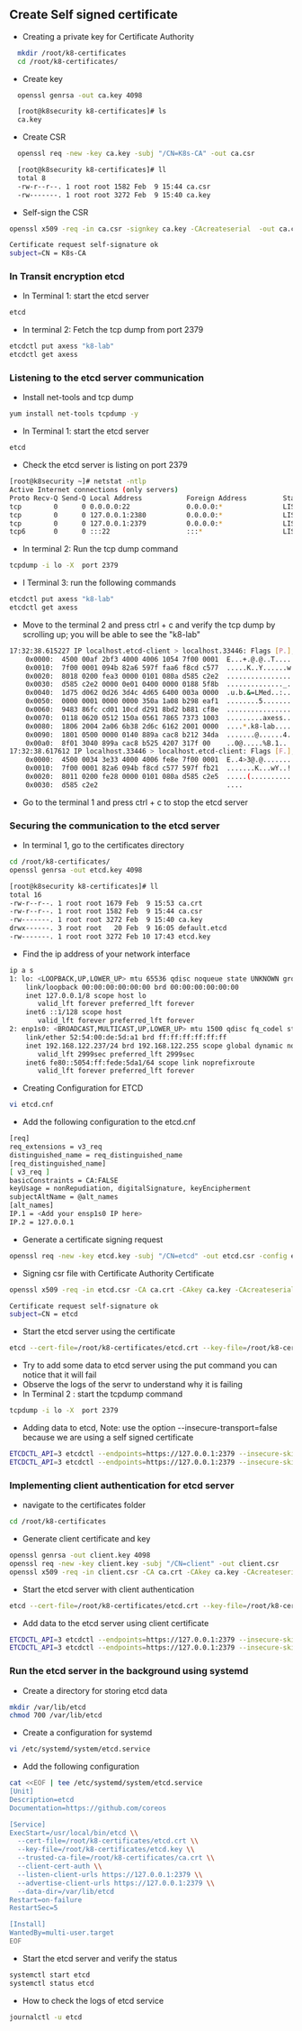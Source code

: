 ## Create Self signed certificate
* Creating a private key for Certificate Authority
``` bash
  mkdir /root/k8-certificates
  cd /root/k8-certificates/
```
  
* Create key
``` bash
  openssl genrsa -out ca.key 4098
```
  
``` bash
  [root@k8security k8-certificates]# ls
  ca.key
```

* Create CSR
``` bash
  openssl req -new -key ca.key -subj "/CN=K8s-CA" -out ca.csr
```

```bash
  [root@k8security k8-certificates]# ll
  total 8
  -rw-r--r--. 1 root root 1582 Feb  9 15:44 ca.csr
  -rw-------. 1 root root 3272 Feb  9 15:40 ca.key
```
* Self-sign the CSR

``` bash
openssl x509 -req -in ca.csr -signkey ca.key -CAcreateserial  -out ca.crt -days 500

Certificate request self-signature ok
subject=CN = K8s-CA
```
### In Transit encryption etcd
* In Terminal 1: start the etcd server
``` bash
etcd
```
* In terminal 2: Fetch the tcp dump from port 2379
``` bash
etcdctl put axess "k8-lab"
etcdctl get axess
```
### Listening to the etcd server communication
* Install net-tools and tcp dump
``` bash
yum install net-tools tcpdump -y
```
* In Terminal 1: start the etcd server
``` bash
etcd
```
* Check the etcd  server is listing on port 2379
``` bash
[root@k8security ~]# netstat -ntlp
Active Internet connections (only servers)
Proto Recv-Q Send-Q Local Address           Foreign Address         State       PID/Program name    
tcp        0      0 0.0.0.0:22              0.0.0.0:*               LISTEN      731/sshd: /usr/sbin 
tcp        0      0 127.0.0.1:2380          0.0.0.0:*               LISTEN      1570/etcd           
tcp        0      0 127.0.0.1:2379          0.0.0.0:*               LISTEN      1570/etcd           
tcp6       0      0 :::22                   :::*                    LISTEN      731/sshd: /usr/sbin
```
* In terminal 2: Run the tcp dump command
``` bash
tcpdump -i lo -X  port 2379
```
* I Terminal 3: run the following commands
``` bash
etcdctl put axess "k8-lab"
etcdctl get axess
```
* Move to the terminal 2 and press ctrl + c and verify the tcp dump by scrolling up; you will be able to see the "k8-lab"
``` bash
17:32:38.615227 IP localhost.etcd-client > localhost.33446: Flags [P.], seq 61:184, ack 195, win 512, options [nop,nop,TS val 3582313186 ecr 3582313186], length 123
	0x0000:  4500 00af 2bf3 4000 4006 1054 7f00 0001  E...+.@.@..T....
	0x0010:  7f00 0001 094b 82a6 597f faa6 f8cd c577  .....K..Y......w
	0x0020:  8018 0200 fea3 0000 0101 080a d585 c2e2  ................
	0x0030:  d585 c2e2 0000 0e01 0400 0000 0188 5f8b  .............._.
	0x0040:  1d75 d062 0d26 3d4c 4d65 6400 003a 0000  .u.b.&=LMed..:..
	0x0050:  0000 0001 0000 0000 350a 1a08 b298 eaf1  ........5.......
	0x0060:  9483 86fc cd01 10cd d291 8bd2 b881 cf8e  ................
	0x0070:  0118 0620 0512 150a 0561 7865 7373 1003  .........axess..
	0x0080:  1806 2004 2a06 6b38 2d6c 6162 2001 0000  ....*.k8-lab....
	0x0090:  1801 0500 0000 0140 889a cac8 b212 34da  .......@......4.
	0x00a0:  8f01 3040 899a cac8 b525 4207 317f 00    ..0@.....%B.1..
17:32:38.617612 IP localhost.33446 > localhost.etcd-client: Flags [F.], seq 195, ack 184, win 512, options [nop,nop,TS val 3582313189 ecr 3582313186], length 0
	0x0000:  4500 0034 3e33 4000 4006 fe8e 7f00 0001  E..4>3@.@.......
	0x0010:  7f00 0001 82a6 094b f8cd c577 597f fb21  .......K...wY..!
	0x0020:  8011 0200 fe28 0000 0101 080a d585 c2e5  .....(..........
	0x0030:  d585 c2e2                                ....
```
* Go to the terminal 1 and press ctrl + c to stop the etcd server
### Securing the communication to the etcd server
* In terminal 1, go to the certificates directory
``` bash
cd /root/k8-certificates/
openssl genrsa -out etcd.key 4098
```
``` bash
[root@k8security k8-certificates]# ll
total 16
-rw-r--r--. 1 root root 1679 Feb  9 15:53 ca.crt
-rw-r--r--. 1 root root 1582 Feb  9 15:44 ca.csr
-rw-------. 1 root root 3272 Feb  9 15:40 ca.key
drwx------. 3 root root   20 Feb  9 16:05 default.etcd
-rw-------. 1 root root 3272 Feb 10 17:43 etcd.key
```
* Find the ip address of your network interface
``` bash
ip a s
1: lo: <LOOPBACK,UP,LOWER_UP> mtu 65536 qdisc noqueue state UNKNOWN group default qlen 1000
    link/loopback 00:00:00:00:00:00 brd 00:00:00:00:00:00
    inet 127.0.0.1/8 scope host lo
       valid_lft forever preferred_lft forever
    inet6 ::1/128 scope host 
       valid_lft forever preferred_lft forever
2: enp1s0: <BROADCAST,MULTICAST,UP,LOWER_UP> mtu 1500 qdisc fq_codel state UP group default qlen 1000
    link/ether 52:54:00:de:5d:a1 brd ff:ff:ff:ff:ff:ff
    inet 192.168.122.237/24 brd 192.168.122.255 scope global dynamic noprefixroute enp1s0
       valid_lft 2999sec preferred_lft 2999sec
    inet6 fe80::5054:ff:fede:5da1/64 scope link noprefixroute 
       valid_lft forever preferred_lft forever
```
* Creating Configuration for ETCD
``` bash
vi etcd.cnf
```
* Add the following configuration to the etcd.cnf
``` bash
[req]
req_extensions = v3_req
distinguished_name = req_distinguished_name
[req_distinguished_name]
[ v3_req ]
basicConstraints = CA:FALSE
keyUsage = nonRepudiation, digitalSignature, keyEncipherment
subjectAltName = @alt_names
[alt_names]
IP.1 = <Add your ensp1s0 IP here>
IP.2 = 127.0.0.1
```
* Generate a certificate signing request
``` bash
openssl req -new -key etcd.key -subj "/CN=etcd" -out etcd.csr -config etcd.cnf
```
* Signing csr file with Certificate Authority Certificate
``` bash
openssl x509 -req -in etcd.csr -CA ca.crt -CAkey ca.key -CAcreateserial -out etcd.crt -extensions v3_req -extfile etcd.cnf -days 500

Certificate request self-signature ok
subject=CN = etcd
```
* Start the etcd server using the certificate
``` bash
etcd --cert-file=/root/k8-certificates/etcd.crt --key-file=/root/k8-certificates/etcd.key --advertise-client-urls=https://127.0.0.1:2379 --listen-client-urls=https://127.0.0.1:2379
```
* Try to add some data to etcd server using the put command you can notice that it will fail
* Observe the logs of the servr to understand why it is failing
* In Terminal 2 : start the tcpdump command
``` bash
tcpdump -i lo -X  port 2379
```
* Adding data to etcd, Note: use the option --insecure-transport=false because we are using a self signed certificate
``` bash
ETCDCTL_API=3 etcdctl --endpoints=https://127.0.0.1:2379 --insecure-skip-tls-verify  --insecure-transport=false put axess "k8-lab"
ETCDCTL_API=3 etcdctl --endpoints=https://127.0.0.1:2379 --insecure-skip-tls-verify  --insecure-transport=false get axess
```
### Implementing client authentication for etcd server
* navigate to the certificates folder
``` bash
cd /root/k8-certificates
```
* Generate client certificate and key
``` bash
openssl genrsa -out client.key 4098
openssl req -new -key client.key -subj "/CN=client" -out client.csr
openssl x509 -req -in client.csr -CA ca.crt -CAkey ca.key -CAcreateserial -out client.crt -extensions v3_req  -days 500
```
* Start the etcd server with client authentication
``` bash
etcd --cert-file=/root/k8-certificates/etcd.crt --key-file=/root/k8-certificates/etcd.key --advertise-client-urls=https://127.0.0.1:2379 --client-cert-auth --trusted-ca-file=/root/k8-certificates/ca.crt  --listen-client-urls=https://127.0.0.1:2379
```
* Add data to the etcd server using client certificate
``` bash
ETCDCTL_API=3 etcdctl --endpoints=https://127.0.0.1:2379 --insecure-skip-tls-verify  --insecure-transport=false --cert /root/k8-certificates/client.crt --key /root/k8-certificates/client.key put axess "k8-lab"
ETCDCTL_API=3 etcdctl --endpoints=https://127.0.0.1:2379 --insecure-skip-tls-verify  --insecure-transport=false --cert /root/k8-certificates/client.crt --key /root/k8-certificates/client.key get axess 
```
### Run the etcd server in the background using systemd
* Create a directory for storing etcd data
``` bash
mkdir /var/lib/etcd
chmod 700 /var/lib/etcd
```
* Create a configuration for systemd
```  bash
vi /etc/systemd/system/etcd.service
```
* Add the following configuration
``` bash
cat <<EOF | tee /etc/systemd/system/etcd.service
[Unit]
Description=etcd
Documentation=https://github.com/coreos

[Service]
ExecStart=/usr/local/bin/etcd \\
  --cert-file=/root/k8-certificates/etcd.crt \\
  --key-file=/root/k8-certificates/etcd.key \\
  --trusted-ca-file=/root/k8-certificates/ca.crt \\
  --client-cert-auth \\
  --listen-client-urls https://127.0.0.1:2379 \\
  --advertise-client-urls https://127.0.0.1:2379 \\
  --data-dir=/var/lib/etcd
Restart=on-failure
RestartSec=5

[Install]
WantedBy=multi-user.target
EOF
```
* Start the etcd server and verify the status
``` bash
systemctl start etcd
systemctl status etcd
```
* How to check the logs of etcd service
``` bash
journalctl -u etcd
```



